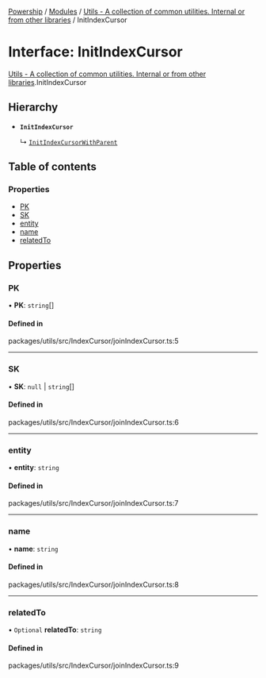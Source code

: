 [Powership](../README.md) / [Modules](../modules.md) / [Utils - A collection of common utilities. Internal or from other libraries](../modules/Utils___A_collection_of_common_utilities__Internal_or_from_other_libraries.md) / InitIndexCursor

# Interface: InitIndexCursor

[Utils - A collection of common utilities. Internal or from other libraries](../modules/Utils___A_collection_of_common_utilities__Internal_or_from_other_libraries.md).InitIndexCursor

## Hierarchy

- **`InitIndexCursor`**

  ↳ [`InitIndexCursorWithParent`](Utils___A_collection_of_common_utilities__Internal_or_from_other_libraries.InitIndexCursorWithParent.md)

## Table of contents

### Properties

- [PK](Utils___A_collection_of_common_utilities__Internal_or_from_other_libraries.InitIndexCursor.md#pk)
- [SK](Utils___A_collection_of_common_utilities__Internal_or_from_other_libraries.InitIndexCursor.md#sk)
- [entity](Utils___A_collection_of_common_utilities__Internal_or_from_other_libraries.InitIndexCursor.md#entity)
- [name](Utils___A_collection_of_common_utilities__Internal_or_from_other_libraries.InitIndexCursor.md#name)
- [relatedTo](Utils___A_collection_of_common_utilities__Internal_or_from_other_libraries.InitIndexCursor.md#relatedto)

## Properties

### PK

• **PK**: `string`[]

#### Defined in

packages/utils/src/IndexCursor/joinIndexCursor.ts:5

___

### SK

• **SK**: ``null`` \| `string`[]

#### Defined in

packages/utils/src/IndexCursor/joinIndexCursor.ts:6

___

### entity

• **entity**: `string`

#### Defined in

packages/utils/src/IndexCursor/joinIndexCursor.ts:7

___

### name

• **name**: `string`

#### Defined in

packages/utils/src/IndexCursor/joinIndexCursor.ts:8

___

### relatedTo

• `Optional` **relatedTo**: `string`

#### Defined in

packages/utils/src/IndexCursor/joinIndexCursor.ts:9
